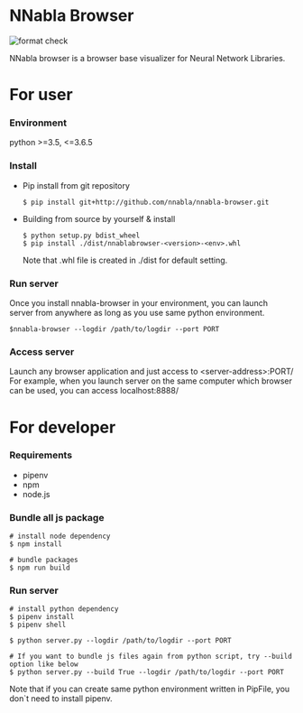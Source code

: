 # NNabla Browser

![format check](https://github.com/nnabla/nnabla-browser/workflows/format%20check/badge.svg)

NNabla browser is a browser base visualizer for Neural Network Libraries.


# For user

### Environment
python >=3.5, <=3.6.5 

### Install

- Pip install from git repository
    ```shell
    $ pip install git+http://github.com/nnabla/nnabla-browser.git
    ```

- Building from source by yourself & install 
    ```shell
    $ python setup.py bdist_wheel
    $ pip install ./dist/nnablabrowser-<version>-<env>.whl
    ```
    Note that .whl file is created in ./dist for default setting.

### Run server
Once you install nnabla-browser in your environment, you can launch server from anywhere as long as you use same python environment.

``` shell
$nnabla-browser --logdir /path/to/logdir --port PORT
```

### Access server
Launch any browser application and just access to \<server-address\>:PORT/  
For example, when you launch server on the same computer which browser can be used, you can access localhost:8888/


# For developer

### Requirements
 - pipenv
 - npm  
 - node.js  

### Bundle all js package
```shell
# install node dependency 
$ npm install 

# bundle packages
$ npm run build
```

### Run server
```shell
# install python dependency
$ pipenv install
$ pipenv shell

$ python server.py --logdir /path/to/logdir --port PORT

# If you want to bundle js files again from python script, try --build option like below
$ python server.py --build True --logdir /path/to/logdir --port PORT

```
Note that if you can create same python environment written in PipFile, you don`t need to install pipenv. 

